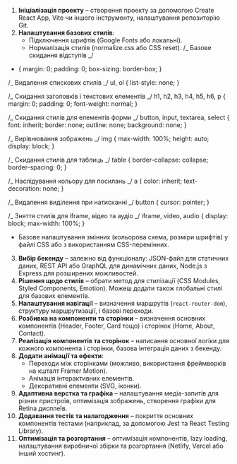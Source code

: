 1. **Ініціалізація проекту** – створення проекту за допомогою Create React App, Vite чи іншого інструменту, налаштування репозиторію Git.
2. **Налаштування базових стилів**:
   - Підключення шрифтів (Google Fonts або локальні).
   - Нормалізація стилів (normalize.css або CSS reset).
     /_ Базове скидання відступів _/

- {
  margin: 0;
  padding: 0;
  box-sizing: border-box;
  }

/_ Видалення спискових стилів _/
ul, ol {
list-style: none;
}

/_ Скидання заголовків і текстових елементів _/
h1, h2, h3, h4, h5, h6, p {
margin: 0;
padding: 0;
font-weight: normal;
}

/_ Скидання стилів для елементів форми _/
button, input, textarea, select {
font: inherit;
border: none;
outline: none;
background: none;
}

/_ Вирівнювання зображень _/
img {
max-width: 100%;
height: auto;
display: block;
}

/_ Скидання стилів для таблиць _/
table {
border-collapse: collapse;
border-spacing: 0;
}

/_ Наслідування кольору для посилань _/
a {
color: inherit;
text-decoration: none;
}

/_ Видалення виділення при натисканні _/
button {
cursor: pointer;
}

/_ Зняття стилів для iframe, відео та аудіо _/
iframe, video, audio {
display: block;
max-width: 100%;
}

- Базове налаштування змінних (кольорова схема, розміри шрифтів) у файлі CSS або з використанням CSS-перемінних.

3. **Вибір бекенду** – залежно від функціоналу: JSON-файл для статичних даних, REST API або GraphQL для динамічних даних, Node.js з Express для розширених можливостей.
4. **Рішення щодо стилів** – обрати метод для стилізації (CSS Modules, Styled Components, Emotion). Можеш додати також глобальні стилі для базових елементів.
5. **Налаштування навігації** – визначення маршрутів (`react-router-dom`), структуру маршрутизації, і базові переходи.
6. **Розбивка на компоненти та сторінки** – визначення основних компонентів (Header, Footer, Card тощо) і сторінок (Home, About, Contact).
7. **Реалізація компонентів та сторінок** – написання основної логіки для кожного компонента і сторінки, базова інтеграція даних з бекенду.
8. **Додати анімації та ефекти**:
   - Переходи між сторінками (можливо, використання фреймворків на кшталт Framer Motion).
   - Анімація інтерактивних елементів.
   - Декоративні елементи (SVG, іконки).
9. **Адаптивна верстка та графіка** – налаштування медіа-запитів для різних пристроїв, оптимізація зображень, створення графіки для Retina дисплеїв.
10. **Додавання тестів та налагодження** – покриття основних компонентів тестами (наприклад, за допомогою Jest та React Testing Library).
11. **Оптимізація та розгортання** – оптимізація компонентів, lazy loading, налаштування виробничої збірки та розгортання (Netlify, Vercel або інший хостинг).
